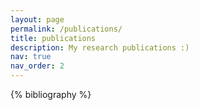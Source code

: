 ```yaml
---
layout: page
permalink: /publications/
title: publications
description: My research publications :)
nav: true
nav_order: 2
---
```


<!-- _pages/publications.md -->
<div class="publications">

{% bibliography %}

</div>
